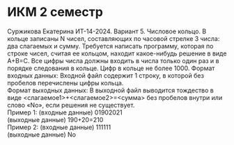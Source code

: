 # ИКМ 2 семестр
Суржикова Екатерина ИТ-14-2024.
Вариант 5.
Числовое кольцо. В кольце записаны N чисел, составляющих по часовой 
стрелке 3 числа: два слагаемых и сумму. Требуется написать программу, 
которая по строке чисел, считая ее кольцом, находит какое-нибудь решение в 
виде A+B=C. Все цифры числа должны входить в числа только один раз и в 
порядке следования в кольце. Цифр в кольце не более 1000. 
Формат входных данных: Входной файл содержит 1 строку, в которой без 
пробелов перечислены цифры кольца.  
Формат выходных данных: В выходной файл выводится тождество в виде 
<слагаемое1>+<слагаемое2>=<сумма> без пробелов внутри  или слово  «No», 
если решения не существует.  
Пример 1: 
(входные данные) 
01902021  
(выходные данные) 
190+20=210  
Пример 2: 
(входные данные) 
111111  
(выходные данные) 
No 
